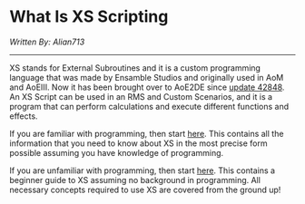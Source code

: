 # What Is XS Scripting

_Written By: Alian713_

---

XS stands for External Subroutines and it is a custom programming language that was made by Ensamble Studios and originally used in AoM and AoEIII. Now it has been brought over to AoE2DE since [update 42848](https://www.ageofempires.com/news/aoe2de-update-42848/). An XS Script can be used in an RMS and Custom Scenarios, and it is a program that can perform calculations and execute different functions and effects.

If you are familiar with programming, then start [here](./programmer). This contains all the information that you need to know about XS in the most precise form possible assuming you have knowledge of programming.

If you are unfamiliar with programming, then start [here](./beginner). This contains a beginner guide to XS assuming no background in programming. All necessary concepts required to use XS are covered from the ground up!
